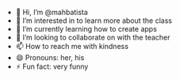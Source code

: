 - 👋 Hi, I’m @mahbatista
- 👀 I’m interested in to learn more about the class
- 🌱 I’m currently learning how to create apps
- 💞️ I’m looking to collaborate on with the teacher
- 📫 How to reach me with kindness 
- 😄 Pronouns: her, his
- ⚡ Fun fact: very funny

<!---
mahbatista/mahbatista is a ✨ special ✨ repository because its `README.md` (this file) appears on your GitHub profile.
You can click the Preview link to take a look at your changes.
--->
